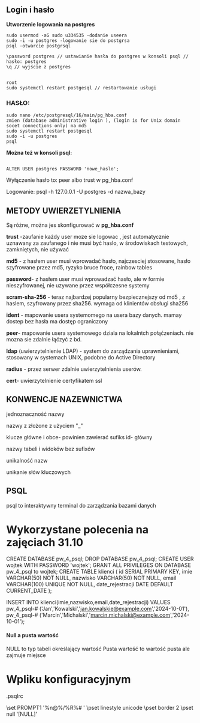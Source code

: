 ## Login i hasło

**Utworzenie logowania na postgres**
```
sudo usermod -aG sudo u334535 -dodanie useera
sudo -i -u postgres -logowanie sie do postgrsa
psql -otwarcie postgrsql
```

```
\password postgres // ustawianie hasła do postgres w konsoli psql // hasło: postgres
\q // wyjście z postgres


root
sudo systemctl restart postgesql // restartowanie usługi
```



### HASŁO:
```
sudo nano /etc/postgresql/16/main/pg_hba.conf
zmien (database administrative login ), (login is for Unix domain socet connections only) na md5
sudo systemctl restart postgesql
sudo -i -u postgres
psql
```

**Można też w konsoli psql:**
```

ALTER USER postgres PASSWORD 'nowe_haslo';
```

Wyłączenie hasło to: peer albo trust w pg_hba.conf


Logowanie: psql -h 127.0.0.1 -U postgres -d nazwa_bazy



## METODY UWIERZETYLNIENIA
Są różne, można jes skonfigurować w **pg_hba.conf**

**trust** -zaufanie każdy user moze sie logowac , jest automatycznie uznawany za zaufanego i nie musi być haslo, w środowiskach testowych, zamkniętych, nie używać

**md5** - z hasłem user musi wprowadać hasło, najczesciej stosowane, hasło szyfrowane przez md5, ryzyko bruce froce, rainbow tables

**password**- z hasłem user musi wprowadzać hasło, ale w formie nieszyfrowanej, nie uzywane przez współczesne systemy

**scram-sha-256** - teraz najbardzej popularny bezpiecznejszy od md5 , z haslem, szyfrowany przez sha256. wymaga od klinientów obsługi sha256

**ident** - mapowanie usera systemomego na usera bazy danych. mamay dostep bez hasła ma dostęp ograniczony

**peer**- mapowanie usera systemowego dziala na lokalntch połąćzeniach. nie mozna sie zdalnie łąćzyć z bd.

**ldap** (uwierzytelnienie LDAP) - system do zarządzania uprawnieniami, stosowany w systemach UNIX, podobne do Active Directory

**radius** - przez serwer zdalnie uwierzytelnienia userów.

**cert**- uwierzytelnienie certyfikatem ssl



## KONWENCJE NAZEWNICTWA
jednoznaczność nazwy

nazwy z złożone z użyciem "_"

klucze główne i obce- powinien zawierać sufiks id- główny

nazwy tabeli i widoków bez sufixów

unikalność nazw

unikanie słów kluczowych

## PSQL
psql to interaktywny terminal do zarządzania bazami danych



# Wykorzystane polecenia na zajęciach 31.10
CREATE DATABASE pw_4_psql;
DROP DATABASE pw_4_psql;
CREATE USER wojtek WITH PASSWORD 'wojtek';
GRANT ALL PRIVILEGES ON DATABASE pw_4_psql to wojtek;
CREATE TABLE klienci (
    id SERIAL PRIMARY KEY,
    imie VARCHAR(50) NOT NULL,
    nazwisko VARCHAR(50) NOT NULL,
    email VARCHAR(100) UNIQUE NOT NULL,
    date_rejestracji DATE DEFAULT CURRENT_DATE
);

INSERT INTO klienci(imie,nazwisko,email,date_rejestracji) VALUES
pw_4_psql-# ('Jan','Kowalski','jan.kowalskie@example.com','2024-10-01'),
pw_4_psql-# ('Marcin','Michalski','marcin.michalski@example.com','2024-10-01');




#### Null a pusta wartość
NULL to typ tabeli określający wartość
Pusta wartość to wartość pusta ale zajmuje miejsce

# Wpliku konfiguracyjnym
.psqlrc

\set PROMPT1 '%n@%/%R%# '
\pset linestyle unicode
\pset border 2
\pset null '[NULL]'